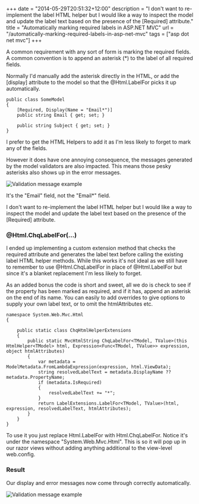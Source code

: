 +++
date = "2014-05-29T20:51:32+12:00"
description = "I don't want to re-implement the label HTML helper but I would like a way to inspect the model and update the label text based on the presence of the [Required] attribute."
title = "Automatically marking required labels in ASP.NET MVC"
url = "/automatically-marking-required-labels-in-asp-net-mvc"
tags = ["asp dot net mvc"]
+++

A common requirement with any sort of form is marking the required fields. A common convention is to append an asterisk (*) to the label of all required fields.

Normally I'd manually add the asterisk directly in the HTML, or add the [display] attribute to the model so that the @Html.LabelFor picks it up automatically.
    
    public class SomeModel
    {
        [Required, Display(Name = "Email*")]
        public string Email { get; set; }
        
        public string Subject { get; set; }
    }
    
I prefer to get the HTML Helpers to add it as I'm less likely to forget to mark any of the fields. 

However it does have one annoying consequence, the messages generated by the model validators are also impacted. This means those pesky asterisks also shows up in the error messages.

![Validation message example](/images/contact-form-error.png)

It's the "Email" field, not the "Email*" field.

I don't want to re-implement the label HTML helper but I would like a way to inspect the model and update the label text based on the presence of the [Required] attribute.

### @Html.ChqLabelFor(...)

I ended up implementing a custom extension method that checks the required attribute and generates the label text before calling the existing label HTML helper methods. While this works it's not ideal as we still have to remember to use @Html.ChqLabelFor in place of @Html.LabelFor but since it's a blanket replacement I'm less likely to forget.

As an added bonus the code is short and sweet, all we do is check to see if the property has been marked as required, and if it has, append an asterisk on the end of its name. You can easily to add overrides to give options to supply your own label text, or to omit the htmlAttributes etc.

    namespace System.Web.Mvc.Html
    {
    
        public static class ChqHtmlHelperExtensions
        {
            public static MvcHtmlString ChqLabelFor<TModel, TValue>(this HtmlHelper<TModel> html, Expression<Func<TModel, TValue>> expression, object htmlAttributes)
            {
                var metadata = ModelMetadata.FromLambdaExpression(expression, html.ViewData);
                string resolvedLabelText = metadata.DisplayName ?? metadata.PropertyName;
                if (metadata.IsRequired)
                {
                    resolvedLabelText += "*";
                }
                return LabelExtensions.LabelFor<TModel, TValue>(html, expression, resolvedLabelText, htmlAttributes);
            }
        }
    }

To use it you just replace Html.LabelFor with Html.ChqLabelFor. Notice it's under the namespace "System.Web.Mvc.Html". This is so it will pop up in our razor views without adding anything additional to the view-level web.config.

### Result

Our display and error messages now come through correctly automatically.

![Validation message example](/images/contact-form-error-fixed.png)